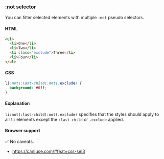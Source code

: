 ### :not selector

You can filter selected elements with multiple `:not` pseudo selectors.

#### HTML

```html
<ul>
  <li>One</li>
  <li>Two</li>
  <li class="exclude">Three</li>
  <li>Four</li>
</ul>
```

#### CSS

```css
li:not(:last-child):not(.exclude) {
  background: #0ff;
}
```

#### Explanation

`li:not(:last-child):not(.exclude)` specifies that the styles should apply to all `li` elements except
the `:last-child` or `.exclude` applied.

#### Browser support

<span class="snippet__support-note">✅ No caveats.</span>

- https://caniuse.com/#feat=css-sel3

<!-- tags: visual -->
